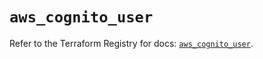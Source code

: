 # `aws_cognito_user`

Refer to the Terraform Registry for docs: [`aws_cognito_user`](https://registry.terraform.io/providers/hashicorp/aws/6.6.0/docs/resources/cognito_user).
